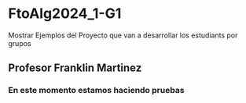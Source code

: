 # FtoAlg2024_1-G1
Mostrar Ejemplos del Proyecto que van a desarrollar los estudiants por grupos
## Profesor Franklin Martinez
### En este momento estamos haciendo pruebas
